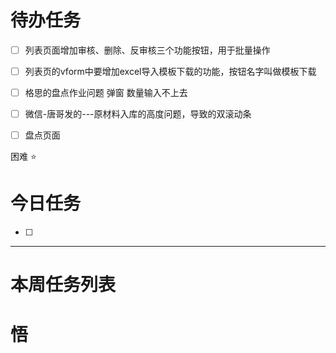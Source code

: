 # 待办任务
- [ ] 列表页面增加审核、删除、反审核三个功能按钮，用于批量操作
- [ ] 列表页的vform中要增加excel导入模板下载的功能，按钮名字叫做模板下载
- [ ] 格思的盘点作业问题 弹窗 数量输入不上去
- [ ] 微信-唐哥发的---原材料入库的高度问题，导致的双滚动条
- [ ] 盘点页面


困难
⭐

# 今日任务
- [ ] 




------
# 本周任务列表



# 悟